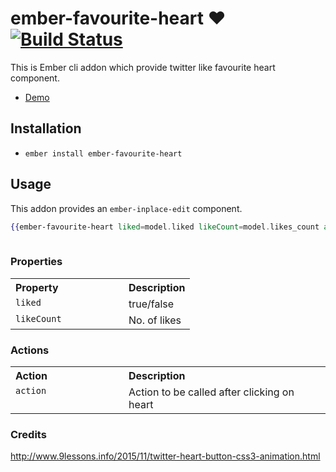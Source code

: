 # ember-favourite-heart ❤️[![Build Status](https://travis-ci.org/anilmaurya/ember-favourite-heart.svg?branch=master)](https://travis-ci.org/anilmaurya/ember-favourite-heart)

This is Ember cli addon which provide twitter like favourite heart component.
- <a href="http://anilmaurya.github.io/ember-favourite-heart/" target="_blank"> Demo </a>

## Installation

* `ember install ember-favourite-heart`

## Usage
 This addon provides an `ember-inplace-edit` component.

```handlebars
{{ember-favourite-heart liked=model.liked likeCount=model.likes_count action="toggleLike"}}
  
```

### Properties

<table width="100%">
  <tr>
  	<th valign="top" width="165px" align="left">Property</th>
  	<th valign="top" align="left">Description</th>
  </tr>
  <tr>
    <td valign="top"><code>liked</code></td>
    <td valign="top">true/false</td>
  </tr>
  <tr>
    <td valign="top"><code>likeCount</code></td>
    <td valign="top">No. of likes</td>
  </tr>
</table>

### Actions

<table width="100%">
  <tr>
  	<th valign="top" width="165px" align="left">Action</th>
  	<th valign="top" align="left">Description</th>
  </tr>
  <tr>
    <td valign="top"><code>action</code></td>
    <td valign="top">Action to be called after clicking on heart</tr>
  </tr>
</table>


### Credits

http://www.9lessons.info/2015/11/twitter-heart-button-css3-animation.html

